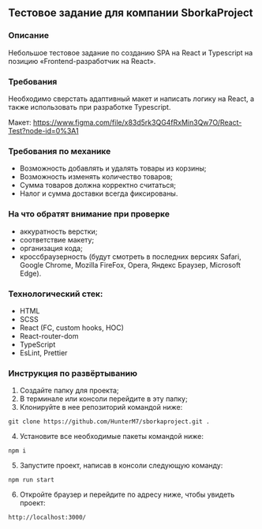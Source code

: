 ## Тестовое задание для компании SborkaProject

### Описание

Небольшое тестовое задание по созданию SPA на React и Typescript на позицию «Frontend-разработчик на React».

### Требования

Необходимо сверстать адаптивный макет и написать логику на React, а также использовать при разработке Typescript.

Макет: https://www.figma.com/file/x83d5rk3QG4fRxMin3Qw7O/React-Test?node-id=0%3A1

### Требования по механике

- Возможность добавлять и удалять товары из корзины;
- Возможность изменять количество товаров;
- Сумма товаров должна корректно считаться;
- Налог и сумма доставки всегда фиксированы.

### На что обратят внимание при проверке

- аккуратность верстки;
- соответствие макету;
- организация кода;
- кроссбраузерность (будут смотреть в последних версиях Safari, Google Chrome, Mozilla FireFox, Opera, Яндекс Браузер, Microsoft Edge).

### Технологический стек:

- HTML
- SCSS
- React (FC, custom hooks, HOC)
- React-router-dom
- TypeScript
- EsLint, Prettier

### Инструкция по развёртыванию

1. Создайте папку для проекта;
2. В терминале или консоли перейдите в эту папку;
3. Клонируйте в нее репозиторий командой ниже:

```
git clone https://github.com/HunterM7/sborkaproject.git .
```

4. Установите все необходимые пакеты командой ниже:

```
npm i
```

5. Запустите проект, написав в консоли следующую команду:

```
npm run start
```

6. Откройте браузер и перейдите по адресу ниже, чтобы увидеть проект:

```
http://localhost:3000/
```
